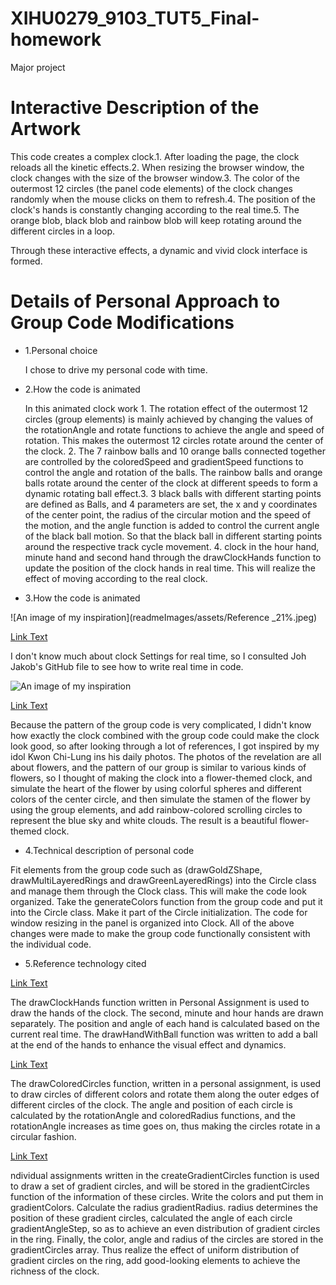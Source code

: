 # XIHU0279_9103_TUT5_Final-homework
Major project

# Interactive Description of the Artwork

This code creates a complex clock.1. After loading the page, the clock reloads all the kinetic effects.2. When resizing the browser window, the clock changes with the size of the browser window.3. The color of the outermost 12 circles (the panel code elements) of the clock changes randomly when the mouse clicks on them to refresh.4. The position of the clock's hands is constantly changing according to the real time.5. The orange blob, black blob and rainbow blob will keep rotating around the different circles in a loop.

Through these interactive effects, a dynamic and vivid clock interface is formed.


# Details of Personal Approach to Group Code Modifications

- 1.Personal choice

  I chose to drive my personal code with time.

- 2.How the code is animated

  In this animated clock work 1. The rotation effect of the outermost 12 circles (group elements) is mainly achieved by changing the values of the rotationAngle and rotate functions to achieve the angle and speed of rotation. This makes the outermost 12 circles rotate around the center of the clock. 2. The 7 rainbow balls and 10 orange balls connected together are controlled by the coloredSpeed and gradientSpeed functions to control the angle and rotation of the balls. The rainbow balls and orange balls rotate around the center of the clock at different speeds to form a dynamic rotating ball effect.3. 3 black balls with different starting points are defined as Balls, and 4 parameters are set, the x and y coordinates of the center point, the radius of the circular motion and the speed of the motion, and the angle function is added to control the current angle of the black ball motion. So that the black ball in different starting points around the respective track cycle movement. 4. clock in the hour hand, minute hand and second hand through the drawClockHands function to update the position of the clock hands in real time. This will realize the effect of moving according to the real clock.

- 3.How the code is animated

![An image of my inspiration](readmeImages/assets/Reference _21%.jpeg)

[Link Text](https://github.com/JohJakob/clock-p5js)

I don't know much about clock Settings for real time, so I consulted Joh Jakob's GitHub file to see how to write real time in code.

![An image of my inspiration](readmeImages/assets/Rerference-234%-.jpeg)

[Link Text](https://www.instagram.com/p/CmdMcNcP2rL/?img_index=1)

Because the pattern of the group code is very complicated, I didn't know how exactly the clock combined with the group code could make the clock look good, so after looking through a lot of references, I got inspired by my idol Kwon Chi-Lung ins his daily photos.
The photos of the revelation are all about flowers, and the pattern of our group is similar to various kinds of flowers, so I thought of making the clock into a flower-themed clock, and simulate the heart of the flower by using colorful spheres and different colors of the center circle, and then simulate the stamen of the flower by using the group elements, and add rainbow-colored scrolling circles to represent the blue sky and white clouds. The result is a beautiful flower-themed clock.

- 4.Technical description of personal code


 Fit elements from the group code such as (drawGoldZShape, drawMultiLayeredRings and drawGreenLayeredRings) into the Circle class and manage them through the Clock class. This will make the code look organized. Take the generateColors function from the group code and put it into the Circle class. Make it part of the Circle initialization. The code for window resizing in the panel is organized into Clock. All of the above changes were made to make the group code functionally consistent with the individual code.

- 5.Reference technology cited

[Link Text](https://github.com/JohJakob/clock-p5js)

The drawClockHands function written in Personal Assignment is used to draw the hands of the clock. The second, minute and hour hands are drawn separately. The position and angle of each hand is calculated based on the current real time. The drawHandWithBall function was written to add a ball at the end of the hands to enhance the visual effect and dynamics.

[Link Text](https://developer.mozilla.org/en-US/docs/Web/JavaScript/Reference/Global_Objects/Array/forEach)

The drawColoredCircles function, written in a personal assignment, is used to draw circles of different colors and rotate them along the outer edges of different circles of the clock. The angle and position of each circle is calculated by the rotationAngle and coloredRadius functions, and the rotationAngle increases as time goes on, thus making the circles rotate in a circular fashion.

[Link Text](https://github.com/antiboredom/p5.patgrad)

ndividual assignments written in the createGradientCircles function is used to draw a set of gradient circles, and will be stored in the gradientCircles function of the information of these circles. Write the colors and put them in gradientColors. Calculate the radius gradientRadius. radius determines the position of these gradient circles, calculated the angle of each circle gradientAngleStep, so as to achieve an even distribution of gradient circles in the ring. Finally, the color, angle and radius of the circles are stored in the gradientCircles array. Thus realize the effect of uniform distribution of gradient circles on the ring, add good-looking elements to achieve the richness of the clock.






